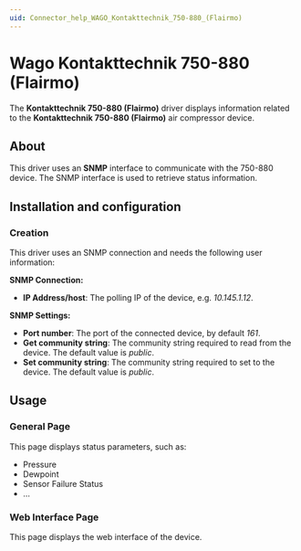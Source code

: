 ```yaml
---
uid: Connector_help_WAGO_Kontakttechnik_750-880_(Flairmo)
---
```


# Wago Kontakttechnik 750-880 (Flairmo)

The **Kontakttechnik 750-880 (Flairmo)** driver displays information related to the **Kontakttechnik 750-880 (Flairmo)** air compressor device.

## About

This driver uses an **SNMP** interface to communicate with the 750-880 device. The SNMP interface is used to retrieve status information.

## Installation and configuration

### Creation

This driver uses an SNMP connection and needs the following user information:

**SNMP Connection:**

- **IP Address/host**: The polling IP of the device, e.g. *10.145.1.12*.

**SNMP Settings:**

- **Port number**: The port of the connected device, by default *161*.
- **Get community string**: The community string required to read from the device. The default value is *public*.
- **Set community string**: The community string required to set to the device. The default value is *public*.

## Usage

### General Page

This page displays status parameters, such as:

- Pressure
- Dewpoint
- Sensor Failure Status
- ...

### Web Interface Page

This page displays the web interface of the device.
